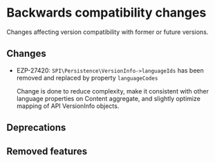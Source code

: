 # Backwards compatibility changes

Changes affecting version compatibility with former or future versions.

## Changes

- EZP-27420: `SPI\Persistence\VersionInfo->languageIds` has been removed and replaced by property `languageCodes`

  Change is done to reduce complexity, make it consistent with other language properties on Content aggregate,
  and slightly optimize mapping of API VersionInfo objects.

## Deprecations

## Removed features
